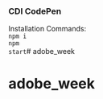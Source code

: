 ### CDI CodePen
Installation Commands:
<br><code>npm i</code>
<br><code>npm start</code># adobe_week
# adobe_week
